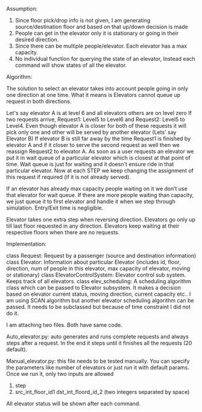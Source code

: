 Assumption:

1)	Since floor pick/drop info is not given, I am generating source/destination floor and based on that up/down decision is made
2)	People can get in the elevator only it is stationary or going in their desired direction.
3)	Since there can be multiple people/elevator. Each elevator has a max capacity.
4)	No individual function for querying the state of an elevator, Instead each command will show states of all the elevator.

Algorithm:

The solution to select an elevator takes into account people going in only one direction at one time. What it means is Elevators cannot queue up request in both directions.

Let's say elevator A is at level 6 and all elevators others are on level zero
If two requests arrive, Request1: Level5 to Level6 and Request2: Level5 to Level4. Even though elevator A is closer for both of these requests it will pick only one and other will be served by another elevator (Lets' say Elevator B)
If elevator B is still far away by the time Request1 is finished by elevator A and if it closer to serve the second request as well then we reassign Request2 to elevator A.
As soon as a user requests an elevator we put it in wait queue of a particular elevator which is closest at that point of time. Wait queue is just for waiting and it doesn't ensure ride in that particular elevator. Now at each STEP we keep changing the assignment of this request if required (if it is not already served). 


If an elevator has already max capacity people waiting on it we don’t use that elevator for wait queue. If there are more people waiting than capacity, we just queue it to first elevator and handle it when we step through simulation. Entry/Exit time is negligible.

Elevator takes one extra step when reversing direction. 
Elevators go only up till last floor requested in any direction.
Elevators keep waiting at their respective floors when there are no requests.


Implementation:

class Request: Request by a passenger (source and destination information)
class Elevator: Information about particular Elevator (includes id, floor, direction, num of people in this elevator, max capacity of elevator, moving or stationary)
class ElevatorControlSystem: Elevator control sub system. Keeps track of all elevators.
class elev_scheduling: A scheduling algorithm class which can be passed to Elevator subsystem. It makes a decision based on elevator current status, moving direction, current capacity etc.. I am using SCAN algorithm but another elevator scheduling algorithm can be passed. It needs to be subclassed but because of time constraint I did not do it.


I am attaching two files. Both have same code.

Auto_elevator.py: auto generates and runs complete requests and always steps after a request. In the end it steps until it finishes all the requests (20 default).

Manual_elevator.py:
this file needs to be tested manually.
You can specify the parameters like number of elevators or just run it with default params.
Once we run it, only two inputs  are allowed
1)	step
2)	src_int_floor_id1  dst_int_floord_id_2 (two integers separated by space)

All elevator status will be shown after each command.
